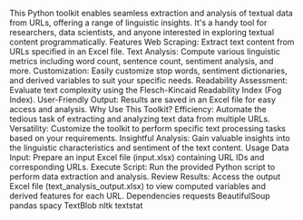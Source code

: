 This Python toolkit enables seamless extraction and analysis of textual data from URLs, offering a range of linguistic insights. It's a handy tool for researchers, data scientists, and anyone interested in exploring textual content programmatically.
Features
Web Scraping: Extract text content from URLs specified in an Excel file.
Text Analysis: Compute various linguistic metrics including word count, sentence count, sentiment analysis, and more.
Customization: Easily customize stop words, sentiment dictionaries, and derived variables to suit your specific needs.
Readability Assessment: Evaluate text complexity using the Flesch-Kincaid Readability Index (Fog Index).
User-Friendly Output: Results are saved in an Excel file for easy access and analysis.
Why Use This Toolkit?
Efficiency: Automate the tedious task of extracting and analyzing text data from multiple URLs.
Versatility: Customize the toolkit to perform specific text processing tasks based on your requirements.
Insightful Analysis: Gain valuable insights into the linguistic characteristics and sentiment of the text content.
Usage
Data Input: Prepare an input Excel file (input.xlsx) containing URL IDs and corresponding URLs.
Execute Script: Run the provided Python script to perform data extraction and analysis.
Review Results: Access the output Excel file (text_analysis_output.xlsx) to view computed variables and derived features for each URL.
Dependencies
requests
BeautifulSoup
pandas
spacy
TextBlob
nltk
textstat
